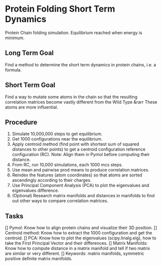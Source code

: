 # Protein Folding Short Term Dynamics
Protein Chain folding simulation. Equilibrium reached when energy is minimum.

## Long Term Goal
Find a method to determine the short term dynamics in protein chains, i.e. a formula.

## Short Term Goal
Find a way to mutate some atoms in the chain so that the resulting correlation matrices become vastly different from the Wild Type &rarr These atoms are more influential.

## Procedure

1. Simulate 10,000,000 steps to get equilibrium.
2. Get 1000 configurations near the equilibrium.
3. Apply centroid method (find point with shortest sum of squared distances to other points) to get a centroid configuration reference configuration (RC). Note: Align them in Pymol before computing their distance.
4. From RC, run 10,000 simulations, each 1000 mcs steps.
5. Use mean and pairwise prod means to produce correlation matrices.
6. Reindex the features (atom coordinates) so that atoms are sorted ascendingly according to their charges.
7. Use Principal Component Analysis (PCA) to plot the eigenvalues and eigenvalues difference.
8. (Optional) Research matrix manifolds and distances in manifolds to find out other ways to compare correlation matrices.

## Tasks

[] Pymol: Know how to align protein chains and visualize their 3D position.
[] Centroid method: Know how to extract the 1000 configuration and get the centroid.
[] PCA: Know how to plot the eigenvalues (scipy.linalg.eig), how to take the First Principal Vector and their differences.
[] Matrix Manifolds: Know how to compute distance in a matrix manifold and tell if two matrix are similar or very different.
[] Keywords: matrix manifolds, symmetric positive definite matrix manifolds.
